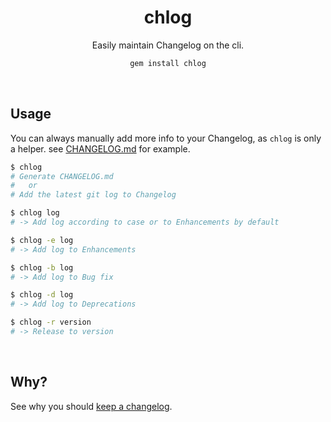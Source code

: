 <div align="center">

# chlog

Easily maintain Changelog on the cli.

```bash
gem install chlog
```

<br>

</div>


## Usage

You can always manually add more info to your Changelog, as `chlog` is only a helper. see [CHANGELOG.md](./CHANGELOG.md) for example.

```bash
$ chlog
# Generate CHANGELOG.md 
#   or 
# Add the latest git log to Changelog

$ chlog log
# -> Add log according to case or to Enhancements by default

$ chlog -e log
# -> Add log to Enhancements

$ chlog -b log
# -> Add log to Bug fix

$ chlog -d log
# -> Add log to Deprecations

$ chlog -r version
# -> Release to version
```

<br>

## Why?

See why you should [keep a changelog](https://github.com/olivierlacan/keep-a-changelog).

<br>
